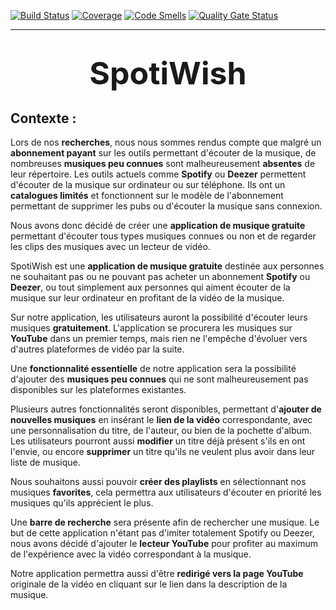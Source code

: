 [![Build Status](https://codefirst.ddns.net/api/badges/maxence.lanone/SpotiWish/status.svg)](https://codefirst.ddns.net/maxence.lanone/SpotiWish)
[![Coverage](https://codefirst.ddns.net/sonar/api/project_badges/measure?project=SpotiWish&metric=coverage&token=90c025c5ab8f6cb7dbfc2a77027984a6c9ff88ca)](https://codefirst.ddns.net/sonar/dashboard?id=SpotiWish)
[![Code Smells](https://codefirst.ddns.net/sonar/api/project_badges/measure?project=SpotiWish&metric=code_smells&token=90c025c5ab8f6cb7dbfc2a77027984a6c9ff88ca)](https://codefirst.ddns.net/sonar/dashboard?id=SpotiWish)
[![Quality Gate Status](https://codefirst.ddns.net/sonar/api/project_badges/measure?project=SpotiWish&metric=alert_status&token=90c025c5ab8f6cb7dbfc2a77027984a6c9ff88ca)](https://codefirst.ddns.net/sonar/dashboard?id=SpotiWish)
***
# <center style="font-size:50px"> SpotiWish </center>
## Contexte :

Lors de nos **recherches**, nous nous sommes rendus compte que malgré un **abonnement payant** sur les outils permettant d'écouter de la musique, de nombreuses **musiques peu connues** sont malheureusement **absentes** de leur répertoire.
Les outils actuels comme **Spotify** ou **Deezer** permettent d'écouter de la musique sur ordinateur ou sur téléphone. Ils ont un **catalogues limités** et fonctionnent sur le modèle de l'abonnement permettant de supprimer les pubs ou d'écouter la musique sans connexion.

Nous avons donc décidé de créer une **application de musique gratuite** permettant d'écouter tous types musiques connues ou non et de regarder les clips des musiques avec un lecteur de vidéo.

SpotiWish est une **application de musique gratuite** destinée aux personnes ne souhaitant pas ou ne pouvant pas acheter un abonnement **Spotify** ou **Deezer**, ou tout simplement aux personnes qui aiment écouter de la musique sur leur ordinateur en profitant de la vidéo de la musique.

Sur notre application, les utilisateurs auront la possibilité d'écouter leurs musiques **gratuitement**. L'application se procurera les musiques sur **YouTube** dans un premier temps, mais rien ne l'empêche d'évoluer vers d'autres plateformes de vidéo par la suite.

Une **fonctionnalité essentielle** de notre application sera la possibilité d'ajouter des **musiques peu connues** qui ne sont malheureusement pas disponibles sur les plateformes existantes.

Plusieurs autres fonctionnalités seront disponibles, permettant d'**ajouter de nouvelles musiques** en insérant le **lien de la vidéo** correspondante, avec une personnalisation du titre, de l'auteur, ou bien de la pochette d'album.
Les utilisateurs pourront aussi **modifier** un titre déjà présent s'ils en ont l'envie, ou encore **supprimer** un titre qu'ils ne veulent plus avoir dans leur liste de musique.

Nous souhaitons aussi pouvoir **créer des playlists** en sélectionnant nos musiques **favorites**, cela permettra aux utilisateurs d'écouter en priorité les musiques qu'ils apprécient le plus.

Une **barre de recherche** sera présente afin de rechercher une musique. Le but de cette application n'étant pas d'imiter totalement Spotify ou Deezer, nous avons décidé d'ajouter le **lecteur YouTube** pour profiter au maximum de l'expérience avec la vidéo correspondant à la musique.

Notre application permettra aussi d'être **redirigé vers la page YouTube** originale de la vidéo en cliquant sur le lien dans la description de la musique.